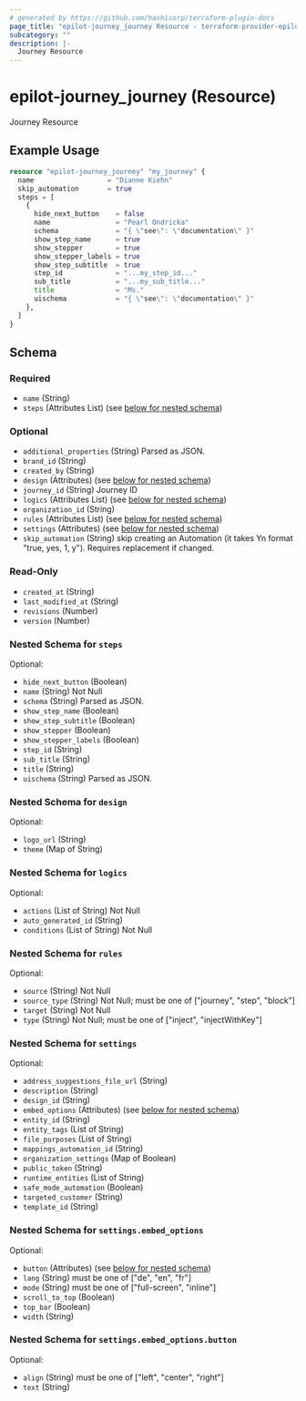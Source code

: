 ```yaml
---
# generated by https://github.com/hashicorp/terraform-plugin-docs
page_title: "epilot-journey_journey Resource - terraform-provider-epilot-journey"
subcategory: ""
description: |-
  Journey Resource
---
```


# epilot-journey_journey (Resource)

Journey Resource

## Example Usage

```terraform
resource "epilot-journey_journey" "my_journey" {
  name                  = "Dianne Kiehn"
  skip_automation       = true
  steps = [
    {
      hide_next_button    = false
      name                = "Pearl Ondricka"
      schema              = "{ \"see\": \"documentation\" }"
      show_step_name      = true
      show_stepper        = true
      show_stepper_labels = true
      show_step_subtitle  = true
      step_id             = "...my_step_id..."
      sub_title           = "...my_sub_title..."
      title               = "Ms."
      uischema            = "{ \"see\": \"documentation\" }"
    },
  ]
}
```

<!-- schema generated by tfplugindocs -->
## Schema

### Required

- `name` (String)
- `steps` (Attributes List) (see [below for nested schema](#nestedatt--steps))

### Optional

- `additional_properties` (String) Parsed as JSON.
- `brand_id` (String)
- `created_by` (String)
- `design` (Attributes) (see [below for nested schema](#nestedatt--design))
- `journey_id` (String) Journey ID
- `logics` (Attributes List) (see [below for nested schema](#nestedatt--logics))
- `organization_id` (String)
- `rules` (Attributes List) (see [below for nested schema](#nestedatt--rules))
- `settings` (Attributes) (see [below for nested schema](#nestedatt--settings))
- `skip_automation` (String) skip creating an Automation (it takes Yn format "true, yes, 1, y"). Requires replacement if changed.

### Read-Only

- `created_at` (String)
- `last_modified_at` (String)
- `revisions` (Number)
- `version` (Number)

<a id="nestedatt--steps"></a>
### Nested Schema for `steps`

Optional:

- `hide_next_button` (Boolean)
- `name` (String) Not Null
- `schema` (String) Parsed as JSON.
- `show_step_name` (Boolean)
- `show_step_subtitle` (Boolean)
- `show_stepper` (Boolean)
- `show_stepper_labels` (Boolean)
- `step_id` (String)
- `sub_title` (String)
- `title` (String)
- `uischema` (String) Parsed as JSON.


<a id="nestedatt--design"></a>
### Nested Schema for `design`

Optional:

- `logo_url` (String)
- `theme` (Map of String)


<a id="nestedatt--logics"></a>
### Nested Schema for `logics`

Optional:

- `actions` (List of String) Not Null
- `auto_generated_id` (String)
- `conditions` (List of String) Not Null


<a id="nestedatt--rules"></a>
### Nested Schema for `rules`

Optional:

- `source` (String) Not Null
- `source_type` (String) Not Null; must be one of ["journey", "step", "block"]
- `target` (String) Not Null
- `type` (String) Not Null; must be one of ["inject", "injectWithKey"]


<a id="nestedatt--settings"></a>
### Nested Schema for `settings`

Optional:

- `address_suggestions_file_url` (String)
- `description` (String)
- `design_id` (String)
- `embed_options` (Attributes) (see [below for nested schema](#nestedatt--settings--embed_options))
- `entity_id` (String)
- `entity_tags` (List of String)
- `file_purposes` (List of String)
- `mappings_automation_id` (String)
- `organization_settings` (Map of Boolean)
- `public_token` (String)
- `runtime_entities` (List of String)
- `safe_mode_automation` (Boolean)
- `targeted_customer` (String)
- `template_id` (String)

<a id="nestedatt--settings--embed_options"></a>
### Nested Schema for `settings.embed_options`

Optional:

- `button` (Attributes) (see [below for nested schema](#nestedatt--settings--embed_options--button))
- `lang` (String) must be one of ["de", "en", "fr"]
- `mode` (String) must be one of ["full-screen", "inline"]
- `scroll_to_top` (Boolean)
- `top_bar` (Boolean)
- `width` (String)

<a id="nestedatt--settings--embed_options--button"></a>
### Nested Schema for `settings.embed_options.button`

Optional:

- `align` (String) must be one of ["left", "center", "right"]
- `text` (String)


